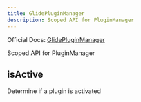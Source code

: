 ```yaml
---
title: GlidePluginManager
description: Scoped API for PluginManager
---
```

Official Docs: [GlidePluginManager](https://docs.servicenow.com/search?q=GlidePluginManager)

Scoped API for PluginManager

## isActive
Determine if a plugin is activated
